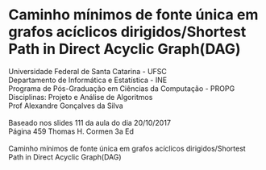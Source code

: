 # Caminho mínimos de fonte única em grafos acíclicos dirigidos/Shortest Path in Direct Acyclic Graph(DAG)
Universidade Federal de Santa Catarina - UFSC<br>
Departamento de Informática e Estatística - INE<br>
Programa de Pós-Graduação em Ciências da Computação - PROPG<br>
Disciplinas: Projeto e Análise de Algoritmos<br>
Prof Alexandre Gonçalves da Silva<br>
<br>
Baseado nos slides 111 da aula do dia 20/10/2017<br> 
Página 459 Thomas H. Cormen 3a Ed<br>
<br>
Caminho mínimos de fonte única em grafos acíclicos dirigidos/Shortest Path in Direct Acyclic Graph(DAG)<br>
